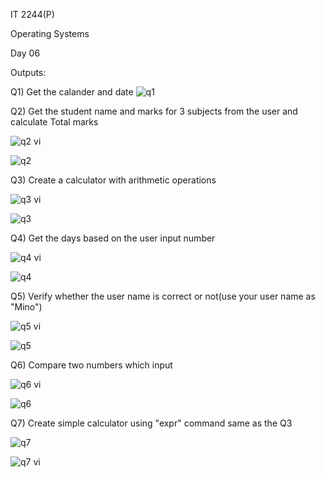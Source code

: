 IT 2244(P)

Operating Systems

Day 06

Outputs:


Q1) Get the calander and date
![q1](https://github.com/user-attachments/assets/3b257bac-b04a-4e7a-9b77-6a99a581b5cf)


Q2) Get the student name and marks for 3 subjects from the user and calculate Total marks

![q2 vi](https://github.com/user-attachments/assets/acc06eab-2656-434e-bc3c-797306f2cc80)

![q2](https://github.com/user-attachments/assets/f2bcbc51-fd12-4ec2-beb4-5958a0c758c3)


Q3) Create a calculator with arithmetic operations

![q3 vi](https://github.com/user-attachments/assets/8e84930a-945e-45e5-b052-40e5c1ed6457)

![q3](https://github.com/user-attachments/assets/d249d475-7877-4afa-9630-44ae34a9229b)


Q4)	Get the days based on the user input number

![q4 vi](https://github.com/user-attachments/assets/a66634d3-cebf-45ea-a42c-423fee49d23e)

![q4](https://github.com/user-attachments/assets/68f421eb-cbac-4283-b3cf-3f4dfdbccd9e)


Q5) Verify whether the user name is correct or not(use your user name as "Mino")

![q5 vi](https://github.com/user-attachments/assets/0b178be0-a3c9-404c-a3df-9c804d36afca)

![q5](https://github.com/user-attachments/assets/a92a1094-743c-4c91-b843-a4052898148a)


Q6)	Compare two numbers which input

![q6 vi](https://github.com/user-attachments/assets/e88e71b5-751b-48c7-b564-5e5106fe7d5e)

![q6](https://github.com/user-attachments/assets/e8fe66a1-4df8-4cf4-9223-ce5d119f3190)


Q7)	Create simple calculator using "expr" command same as the Q3

![q7](https://github.com/user-attachments/assets/a826c983-3804-46df-9933-e65dee427191)

![q7 vi](https://github.com/user-attachments/assets/78f5d8ae-2f39-4daf-b83d-9349c6105acb)







